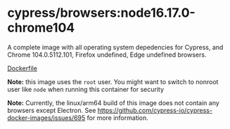 <!--
WARNING: this file was autogenerated by generate-browser-image.js using

    yarn add:browser -- 16.17.0 --chrome=104.0.5112.101
-->

# cypress/browsers:node16.17.0-chrome104

A complete image with all operating system depedencies for Cypress, and Chrome 104.0.5112.101, Firefox undefined, Edge undefined browsers.

[Dockerfile](Dockerfile)

**Note:** this image uses the `root` user. You might want to switch to nonroot user like `node` when running this container for security

**Note:** Currently, the linux/arm64 build of this image does not contain any browsers except Electron. See https://github.com/cypress-io/cypress-docker-images/issues/695 for more information.
